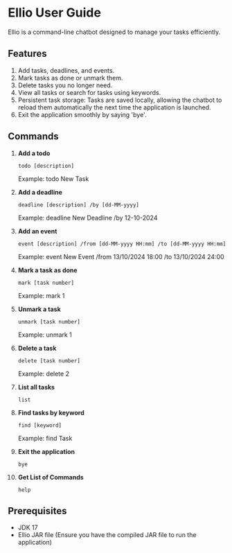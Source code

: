 # Ellio User Guide   

Ellio is a command-line chatbot designed to manage your tasks efficiently.

## Features

1. Add tasks, deadlines, and events.
2. Mark tasks as done or unmark them.
3. Delete tasks you no longer need.
4. View all tasks or search for tasks using keywords.
5. Persistent task storage: Tasks are saved locally, allowing the chatbot to reload them automatically the next time the application is launched.
6. Exit the application smoothly by saying 'bye'.

## Commands

1. **Add a todo**
   ```plaintext
   todo [description] 
   ```
   Example: todo New Task


2. **Add a deadline**
   ```plaintext
   deadline [description] /by [dd-MM-yyyy]
   ```
   Example: deadline New Deadline /by 12-10-2024


3. **Add an event**
   ```plaintext
   event [description] /from [dd-MM-yyyy HH:mm] /to [dd-MM-yyyy HH:mm]
   ```
   Example: event New Event /from 13/10/2024 18:00 /to 13/10/2024 24:00


4. **Mark a task as done**
   ```plaintext
   mark [task number]
   ```
   Example: mark 1


5. **Unmark a task**
   ```plaintext
   unmark [task number]
   ```
   Example: unmark 1


6. **Delete a task**
   ```plaintext
   delete [task number]
   ```
   Example: delete 2


7. **List all tasks**
   ```plaintext
   list
   ```

8. **Find tasks by keyword**
   ```plaintext
   find [keyword]
   ```
   Example: find Task


9. **Exit the application**
   ```plaintext
   bye
   ```
9. **Get List of Commands**
   ```plaintext
   help
   ```

## Prerequisites

* JDK 17
* Ellio JAR file (Ensure you have the compiled JAR file to run the application)